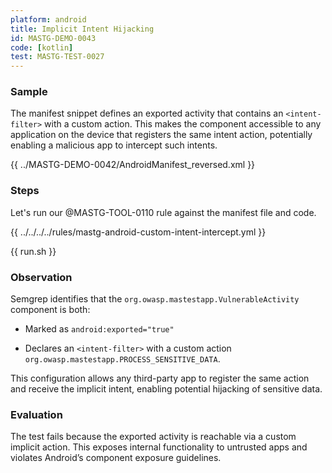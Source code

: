```yaml
---
platform: android
title: Implicit Intent Hijacking
id: MASTG-DEMO-0043
code: [kotlin]
test: MASTG-TEST-0027
---
```


### Sample

The manifest snippet defines an exported activity that contains an `<intent-filter>` with a custom action. This makes the component accessible to any application on the device that registers the same intent action, potentially enabling a malicious app to intercept such intents.

{{ ../MASTG-DEMO-0042/AndroidManifest_reversed.xml }}

### Steps

Let's run our @MASTG-TOOL-0110 rule against the manifest file and code.

{{ ../../../../rules/mastg-android-custom-intent-intercept.yml }}

{{ run.sh }}

### Observation

Semgrep identifies that the `org.owasp.mastestapp.VulnerableActivity` component is both:

- Marked as `android:exported="true"`

- Declares an `<intent-filter>` with a custom action `org.owasp.mastestapp.PROCESS_SENSITIVE_DATA`.

This configuration allows any third-party app to register the same action and receive the implicit intent, enabling potential hijacking of sensitive data.

### Evaluation

The test fails because the exported activity is reachable via a custom implicit action. This exposes internal functionality to untrusted apps and violates Android’s component exposure guidelines. 
